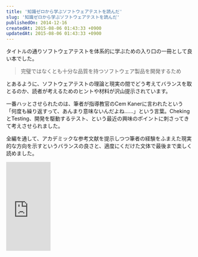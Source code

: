 ```yaml
---
title: '知識ゼロから学ぶソフトウェアテストを読んだ'
slug: '知識ゼロから学ぶソフトウェアテストを読んだ'
publishedOn: 2014-12-16
createdAt: 2015-08-06 01:43:33 +0900
updatedAt: 2015-08-06 01:43:33 +0900
---
```

タイトルの通りソフトウェアテストを体系的に学ぶための入り口の一冊として良い本でした。

> 完璧ではなくとも十分な品質を持つソフトウェア製品を開発するため

とあるように、ソフトウェアテストの理論と現実の間でどう考えてバランスを取とるのか、読者が考えるためのヒントや材料が沢山提示されています。

一番ハッとさせられたのは、筆者が指導教官のCem Kanerに言われたという「何度も繰り返すって、あんまり意味ないんだよね……」という言葉。ChekingとTesting、開発を駆動するテスト、という最近の興味のポイントに刺さってきて考えさせられました。

全編を通して、アカデミックな参考文献を提示しつつ筆者の経験をふまえた現実的な方向を示すというバランスの良さと、適度にくだけた文体で最後まで楽しく読めました。

<iframe src="https://rcm-fe.amazon-adsystem.com/e/cm?lt1=_blank&bc1=000000&IS2=1&bg1=FFFFFF&fc1=000000&lc1=0000FF&t=shucreamnet-22&o=9&p=8&l=as4&m=amazon&f=ifr&ref=ss_til&asins=B00HQ7S5CA" style="width:120px;height:240px;" scrolling="no" marginwidth="0" marginheight="0" frameborder="0"></iframe>

